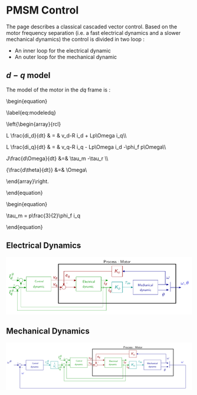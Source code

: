 # PMSM Control

The page describes  a classical cascaded vector control. Based on the motor frequency separation (i.e. a fast electrical dynamics and a slower mechanical dynamics) the control is divided in two loop :

- An inner loop for the electrical dynamic
- An outer loop for the mechanical dynamic

## $d-q$ model

The model of the motor in the $dq$ frame is :

\begin{equation}

\label{eq:modeledq}

\left\{\begin{array}{rcl}

L \frac{di_d}{dt} & = & v_d-R i_d + Lp\Omega i_q\\\\

L \frac{di_q}{dt} & = & v_q-R i_q - Lp\Omega i_d -\phi_f  p\Omega\\\\

J\frac{d\Omega}{dt} &=& \tau_m -\tau_r \\\\

{\frac{d\theta}{dt}} &=& \Omega\\

\end{array}\right.

\end{equation}

\begin{equation}

\tau_m = p\frac{3}{2}\phi_f  i_q

\end{equation}



## Electrical Dynamics

![](../img/PMSM/ElecLoop.png)

## Mechanical Dynamics

![](../img/PMSM/MecaLoop.png)